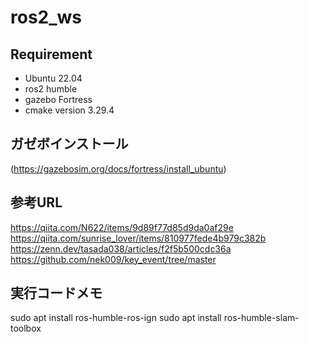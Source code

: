 # ros2_ws

## Requirement

* Ubuntu 22.04
* ros2 humble
* gazebo  Fortress
* cmake version 3.29.4

## ガゼボインストール

(https://gazebosim.org/docs/fortress/install_ubuntu)

## 参考URL

https://qiita.com/N622/items/9d89f77d85d9da0af29e
https://qiita.com/sunrise_lover/items/810977fede4b979c382b
https://zenn.dev/tasada038/articles/f2f5b500cdc36a
https://github.com/nek009/key_event/tree/master

## 実行コードメモ

sudo apt install ros-humble-ros-ign
sudo apt install ros-humble-slam-toolbox


